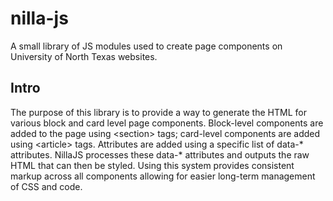 # nilla-js
A small library of JS modules used to create page components on University of North Texas websites.
<h2>Intro</h2>
<p>The purpose of this library is to provide a way to generate the HTML for various block and card level page components. Block-level components are added to the page using &lt;section&gt; tags; card-level components are added using &lt;article&gt; tags. Attributes are added using a specific list of data-* attributes. NillaJS processes these data-* attributes and outputs the raw HTML that can then be styled. Using this system provides consistent markup across all components allowing for easier long-term management of CSS and code.</p>
